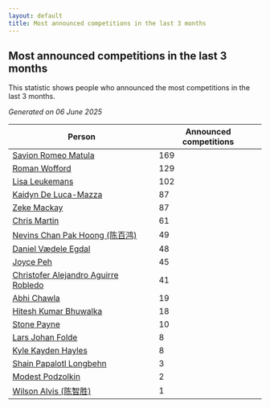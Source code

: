 ```yaml
---
layout: default
title: Most announced competitions in the last 3 months
---
```

## Most announced competitions in the last 3 months
This statistic shows people who announced the most competitions in the last 3 months.

*Generated on 06 June 2025*

| Person | Announced competitions |
| --- | --- |
| [Savion Romeo Matula](https://www.worldcubeassociation.org/persons/2019MATU03) | 169 |
| [Roman Wofford](https://www.worldcubeassociation.org/persons/2017WOFF01) | 129 |
| [Lisa Leukemans](https://www.worldcubeassociation.org/persons/2021LEUK01) | 102 |
| [Kaidyn De Luca-Mazza](https://www.worldcubeassociation.org/persons/2019LUCA01) | 87 |
| [Zeke Mackay](https://www.worldcubeassociation.org/persons/2015MACK06) | 87 |
| [Chris Martin](https://www.worldcubeassociation.org/persons/2013MART03) | 61 |
| [Nevins Chan Pak Hoong (陈百鸿)](https://www.worldcubeassociation.org/persons/2010CHAN20) | 49 |
| [Daniel Vædele Egdal](https://www.worldcubeassociation.org/persons/2013EGDA01) | 48 |
| [Joyce Peh](https://www.worldcubeassociation.org/persons/2017PEHJ01) | 45 |
| [Christofer Alejandro Aguirre Robledo](https://www.worldcubeassociation.org/persons/2016ROBL05) | 41 |
| [Abhi Chawla](https://www.worldcubeassociation.org/persons/2019CHAW01) | 19 |
| [Hitesh Kumar Bhuwalka](https://www.worldcubeassociation.org/persons/2022BHUW01) | 18 |
| [Stone Payne](https://www.worldcubeassociation.org/persons/2018SIMP06) | 10 |
| [Lars Johan Folde](https://www.worldcubeassociation.org/persons/2018FOLD01) | 8 |
| [Kyle Kayden Hayles](https://www.worldcubeassociation.org/persons/2022HAYL02) | 8 |
| [Shain Papalotl Longbehn](https://www.worldcubeassociation.org/persons/2020LONG05) | 3 |
| [Modest Podzolkin](https://www.worldcubeassociation.org/persons/2017PODZ01) | 2 |
| [Wilson Alvis (陈智胜)](https://www.worldcubeassociation.org/persons/2011ALVI01) | 1 |
